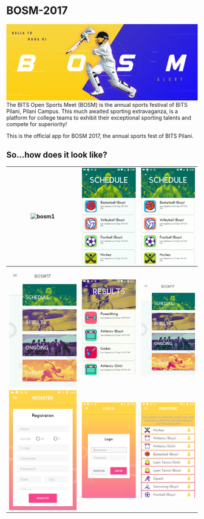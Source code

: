 # BOSM-2017

![BOSM Banner](https://raw.githubusercontent.com/iammvaibhav/BOSM-2017/master/bosmBanner.png)
The BITS Open Sports Meet (BOSM) is the annual sports festival of BITS Pilani, Pilani Campus. This much awaited sporting extravaganza, is a platform for college teams to exhibit their exceptional sporting talents and compete for superiority!

This is the official app for BOSM 2017, the annual sports fest of BITS Pilani.

## So...how does it look like?
![bosm1](https://raw.githubusercontent.com/iammvaibhav/BOSM-2017/master/bosm1.gif) | ![bosm2](https://raw.githubusercontent.com/iammvaibhav/BOSM-2017/master/bosm2.gif) | ![bosm3](https://raw.githubusercontent.com/iammvaibhav/BOSM-2017/master/bosm3.gif) 
:--:|:--:|:--:
![bosm4](https://raw.githubusercontent.com/iammvaibhav/BOSM-2017/master/bosm4.gif) | ![bosm5](https://raw.githubusercontent.com/iammvaibhav/BOSM-2017/master/bosm5.gif) | ![bosm6](https://raw.githubusercontent.com/iammvaibhav/BOSM-2017/master/bosm6.gif) 
![register](https://raw.githubusercontent.com/iammvaibhav/BOSM-2017/master/register.png) | ![login](https://raw.githubusercontent.com/iammvaibhav/BOSM-2017/master/login.png) | ![notif](https://raw.githubusercontent.com/iammvaibhav/BOSM-2017/master/notifs.png) 
